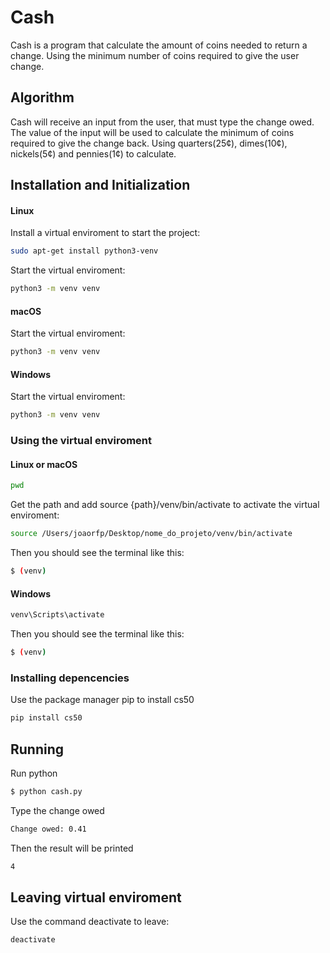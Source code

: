 # Cash

Cash is a program that calculate the amount of coins needed to return a change. Using the minimum number of coins required to give the user change.

## Algorithm

Cash will receive an input from the user, that must type the change owed. The value of the input will be used to calculate the minimum of coins required to give the change back. Using quarters(25¢), dimes(10¢), nickels(5¢) and pennies(1¢) to calculate.

## Installation and Initialization

#### Linux

Install a virtual enviroment to start the project:
```bash
sudo apt-get install python3-venv  
```

Start the virtual enviroment:
```bash
python3 -m venv venv 
```

#### macOS

Start the virtual enviroment:
```bash
python3 -m venv venv 
```

#### Windows

Start the virtual enviroment:
```bash
python3 -m venv venv 
```

### Using the virtual enviroment

#### Linux or macOS
```bash
pwd  
```

Get the path and add source {path}/venv/bin/activate to activate the virtual enviroment:
```bash
source /Users/joaorfp/Desktop/nome_do_projeto/venv/bin/activate
```

Then you should see the terminal like this:
```bash
$ (venv)
```

#### Windows
```bash
venv\Scripts\activate
```

Then you should see the terminal like this:
```bash
$ (venv)
```

### Installing depencencies

Use the package manager pip to install cs50
```bash
pip install cs50
```

## Running 

Run python
```bash
$ python cash.py
```

Type the change owed
```bash
Change owed: 0.41
```

Then the result will be printed
```bash
4
```

## Leaving virtual enviroment

Use the command deactivate to leave:
```bash
deactivate
```